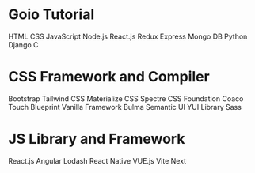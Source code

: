 # Goio Tutorial
HTML
CSS
JavaScript
Node.js
React.js
Redux
Express
Mongo DB
Python
Django
C

# CSS Framework and Compiler
Bootstrap
Tailwind CSS
Materialize CSS
Spectre CSS
Foundation
Coaco Touch
Blueprint
Vanilla Framework
Bulma
Semantic UI
YUI Library
Sass

# JS Library and Framework
React.js
Angular
Lodash
React Native
VUE.js
Vite
Next






